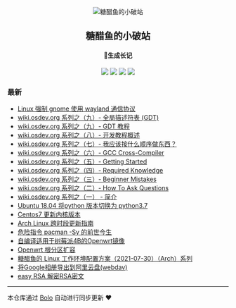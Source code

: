 <p align="center"><img alt="糖醋鱼的小破站" src="https://oss.expoli.tech/img/HEE_favicon.png"></p><h2 align="center">
糖醋鱼的小破站
</h2>

<h4 align="center">🐠生成长记</h4>
<p align="center"><a title="糖醋鱼的小破站" target="_blank" href="https://github.com/expoli/bolo-blog"><img src="https://img.shields.io/github/last-commit/expoli/bolo-blog.svg?style=flat-square&color=FF9900"></a>
<a title="GitHub repo size in bytes" target="_blank" href="https://github.com/expoli/bolo-blog"><img src="https://img.shields.io/github/repo-size/expoli/bolo-blog.svg?style=flat-square"></a>
<a title="Bolo Version" target="_blank" href="https://github.com/adlered/bolo-solo"><img src="https://img.shields.io/badge/bolo-v2.6 稳定版-f1e05a.svg?style=flat-square&color=blueviolet"></a>
<a title="Hits" target="_blank" href="https://github.com/88250/hits"><img src="https://hits.b3log.org/expoli/bolo-blog.svg"></a></p>

### 最新

* [Linux 强制 gnome 使用 wayland 通信协议](http://223.89.248.204/articles/2022/07/04/1656893499729.html)
* [wiki.osdev.org 系列之（九）- 全局描述符表 (GDT)](http://223.89.248.204/articles/2022/06/11/1654937103303.html)
* [wiki.osdev.org 系列之（九）- GDT 教程](http://223.89.248.204/articles/2022/06/11/1655022123760.html)
* [wiki.osdev.org 系列之（八）- 开发教程概述](http://223.89.248.204/articles/2022/06/11/1654920969652.html)
* [wiki.osdev.org 系列之（七）- 我应该按什么顺序做东西？](http://223.89.248.204/articles/2022/06/11/1654913225694.html)
* [wiki.osdev.org 系列之（六）- GCC Cross-Compiler](http://223.89.248.204/articles/2022/06/10/1654861381912.html)
* [wiki.osdev.org 系列之（五）- Getting Started](http://223.89.248.204/articles/2022/06/10/1654832154270.html)
* [wiki.osdev.org 系列之（四）- Required Knowledge](http://223.89.248.204/articles/2022/06/09/1654780162002.html)
* [wiki.osdev.org 系列之（三）- Beginner Mistakes](http://223.89.248.204/articles/2022/06/09/1654785705065.html)
* [wiki.osdev.org 系列之（二）- How To Ask Questions](http://223.89.248.204/articles/2022/06/09/1654837274648.html)
* [wiki.osdev.org 系列之（一） - 简介](http://223.89.248.204/articles/2022/06/09/1654767003313.html)
* [Ubuntu 18.04 将python 版本切换为 python3.7](http://223.89.248.204/articles/2022/05/30/1653917302720.html)
* [Centos7 更新内核版本](http://223.89.248.204/articles/2022/05/04/1651652951905.html)
* [Arch Linux 跨时段更新指南](http://223.89.248.204/articles/2022/01/04/1641282412282.html)
* [危险指令 pacman -Sy 的前世今生](http://223.89.248.204/articles/2022/01/04/1641283754635.html)
* [自编译适用于树莓派4B的Openwrt镜像](http://223.89.248.204/articles/2021/12/15/1639564263986.html)
* [Openwrt 根分区扩容](http://223.89.248.204/articles/2021/12/10/1639125544720.html)
* [糖醋鱼的 Linux 工作环境配置方案（2021-07-30）（Arch）系列](http://223.89.248.204/articles/2021/07/30/1627614066701.html)
* [将Google相册导出到阿里云盘(webdav)](http://223.89.248.204/articles/2021/07/18/1626606693060.html)
* [easy RSA 解密RSA密文](http://223.89.248.204/articles/2021/07/15/1626312938763.html)



---

本仓库通过 [Bolo](https://github.com/adlered/bolo-solo) 自动进行同步更新 ❤️ 